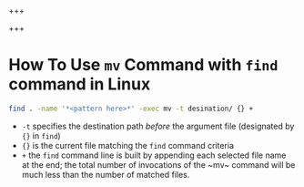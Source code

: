 
+++

+++
# How To Use `mv` Command with `find` command in Linux

```bash
find . -name '*<pattern here>*' -exec mv -t desination/ {} +
```

+ `-t` specifies the destination path *before* the argument file (designated by `{}` in `find`)
+ `{}` is the current file matching the `find` command criteria
+ `+` the `find` command line is built by appending each selected file name at the end; the total number of invocations of the ~mv~ command will be much less than the number of matched files.

